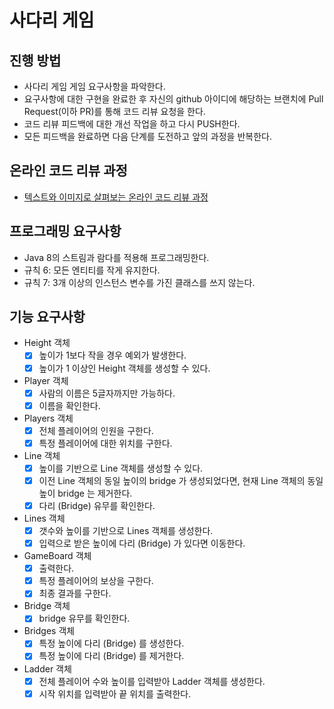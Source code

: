 # 사다리 게임
## 진행 방법
* 사다리 게임 게임 요구사항을 파악한다.
* 요구사항에 대한 구현을 완료한 후 자신의 github 아이디에 해당하는 브랜치에 Pull Request(이하 PR)를 통해 코드 리뷰 요청을 한다.
* 코드 리뷰 피드백에 대한 개선 작업을 하고 다시 PUSH한다.
* 모든 피드백을 완료하면 다음 단계를 도전하고 앞의 과정을 반복한다.

## 온라인 코드 리뷰 과정
* [텍스트와 이미지로 살펴보는 온라인 코드 리뷰 과정](https://github.com/nextstep-step/nextstep-docs/tree/master/codereview)

## 프로그래밍 요구사항
- Java 8의 스트림과 람다를 적용해 프로그래밍한다. 
- 규칙 6: 모든 엔티티를 작게 유지한다.
- 규칙 7: 3개 이상의 인스턴스 변수를 가진 클래스를 쓰지 않는다.

## 기능 요구사항 
- Height 객체 
  - [x] 높이가 1보다 작을 경우 예외가 발생한다.
  - [x] 높이가 1 이상인 Height 객체를 생성할 수 있다.
- Player 객체 
  - [x] 사람의 이름은 5글자까지만 가능하다.
  - [x] 이름을 확인한다.
- Players 객체 
  - [x] 전체 플레이어의 인원을 구한다.
  - [x] 특정 플레이어에 대한 위치를 구한다.
- Line 객체 
  - [x] 높이를 기반으로 Line 객체를 생성할 수 있다.
  - [x] 이전 Line 객체의 동일 높이의 bridge 가 생성되었다면, 현재 Line 객체의 동일 높이 bridge 는 제거한다.
  - [x] 다리 (Bridge) 유무를 확인한다.
- Lines 객체 
  - [x] 갯수와 높이를 기반으로 Lines 객체를 생성한다.
  - [x] 입력으로 받은 높이에 다리 (Bridge) 가 있다면 이동한다.
- GameBoard 객체 
  - [x] 출력한다. 
  - [x] 특정 플레이어의 보상을 구한다.
  - [x] 최종 결과를 구한다.
- Bridge 객체 
  - [x] bridge 유무를 확인한다.
- Bridges 객체 
  - [x] 특정 높이에 다리 (Bridge) 를 생성한다.
  - [x] 특정 높이에 다리 (Bridge) 를 제거한다.
- Ladder 객체 
  - [x] 전체 플레이어 수와 높이를 입력받아 Ladder 객체를 생성한다.
  - [x] 시작 위치를 입력받아 끝 위치를 출력한다.